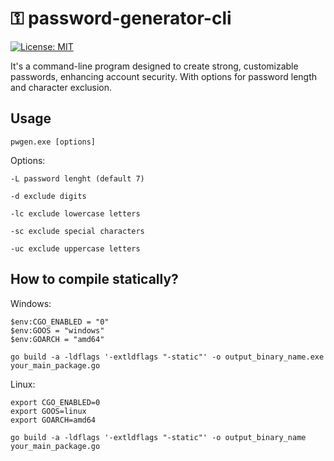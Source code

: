 # ⚿ password-generator-cli

 [![License: MIT](https://img.shields.io/badge/License-MIT-yellow.svg)](https://github.com/pigYDoe/password-generator-cli/blob/main/LICENSE)

 It's a command-line program designed to create strong, customizable passwords, enhancing account security. With options for password length and character exclusion.

## Usage
```
pwgen.exe [options]
```
Options:
```
-L password lenght (default 7)

-d exclude digits

-lc exclude lowercase letters

-sc exclude special characters

-uc exclude uppercase letters
```
## How to compile statically?

Windows:
```
$env:CGO_ENABLED = "0"
$env:GOOS = "windows"
$env:GOARCH = "amd64"

go build -a -ldflags '-extldflags "-static"' -o output_binary_name.exe your_main_package.go
```
Linux:
```
export CGO_ENABLED=0
export GOOS=linux
export GOARCH=amd64

go build -a -ldflags '-extldflags "-static"' -o output_binary_name your_main_package.go
```
